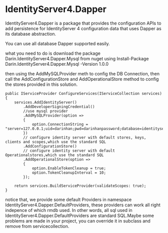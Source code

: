 # IdentityServer4.Dapper

IdentityServer4.Dapper is a package that provides the configuration APIs to add persistence for IdentityServer 4 configuration data that uses Dapper as its database abstraction.

You can use all database Dapper supported easily.

what you need to do is download the package Darin.IdentityServer4.Dapper.Mysql from nuget using 
Install-Package Darin.IdentityServer4.Dapper.Mysql -Version 1.0.0 

then using the AddMySQLProvider meth to config the DB Connection, then call the AddConfigurationStore and AddOperationalStore method to config the stores provided in this solution.
```
public IServiceProvider ConfigureServices(IServiceCollection services)
{
    services.AddIdentityServer()
        .AddDeveloperSigningCredential()
        //use mysql provider
        .AddMySQLProvider(option =>
        {
            option.ConnectionString = "server=127.0.0.1;uid=darinhan;pwd=darinhanpassword;database=identityserver4;SslMode=None;";
        })
        // configure identity server with default stores, keys, clients and scopes,which use the standard SQL
        .AddConfigurationStore()
        // configure identity server with default Operationalstores,which use the standard SQL
        .AddOperationalStore(option =>
        {
            option.EnableTokenCleanup = true;
            option.TokenCleanupInterval = 10;
        });

    return services.BuildServiceProvider(validateScopes: true);
}
```

notice that, we provide some default Providers in namespace IdentityServer4.Dapper.DefaultProviders, these providers can work all right indepence of which rmdb used. In other words, all sql used in IdentityServer4.Dapper.DefaultProviders are standard SQL.Maybe some problems are made in your project, you can override it in subclass and remove from servicecollection.

